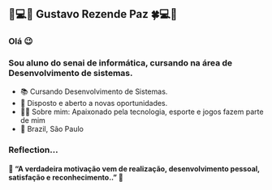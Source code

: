 
## 📌💻🍀 Gustavo Rezende Paz 🍀💻📌
###
### Olá 😉
### Sou aluno do senai de informática, cursando na área de Desenvolvimento de sistemas.


 - 📚 Cursando Desenvolvimento de Sistemas.
 - 🧐 Disposto e aberto a novas oportunidades.
 - 🙋‍♂️ Sobre mim: Apaixonado pela tecnologia, esporte e jogos fazem parte de mim
 - 📌 Brazil, São Paulo


  ### Reflection...
  #### 💭 “A verdadeira motivação vem de realização, desenvolvimento pessoal, satisfação e reconhecimento..” 💭
